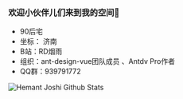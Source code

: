 ###  欢迎小伙伴儿们来到我的空间👋

* 90后宅
* 坐标： 济南
* B站：RD烟雨
* 组织：ant-design-vue团队成员 、Antdv Pro作者
* QQ群：939791772


![Hemant Joshi Github Stats](https://github-readme-stats.vercel.app/api?username=aibayanyu20&show_icons=true&title_color=fff&icon_color=79ff97&text_color=9f9f9f&bg_color=151515&hide=[])

